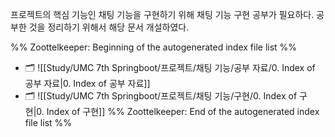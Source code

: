 
프로젝트의 핵심 기능인 채팅 기능을 구현하기 위해 채팅 기능 구현 공부가 필요하다. 공부한 것을 정리하기 위해서 해당 문서 개설하였다.


%% Zoottelkeeper: Beginning of the autogenerated index file list  %%
- 🗂️ ![[Study/UMC 7th Springboot/프로젝트/채팅 기능/공부 자료/0. Index of 공부 자료|0. Index of 공부 자료]]
- 🗂️ ![[Study/UMC 7th Springboot/프로젝트/채팅 기능/구현/0. Index of 구현|0. Index of 구현]]
%% Zoottelkeeper: End of the autogenerated index file list  %%
